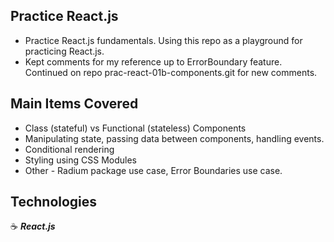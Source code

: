 ## Practice React.js

- Practice React.js fundamentals. Using this repo as a playground for practicing React.js.
- Kept comments for my reference up to ErrorBoundary feature. Continued on repo prac-react-01b-components.git for new comments.

## Main Items Covered

- Class (stateful) vs Functional (stateless) Components
- Manipulating state, passing data between components, handling events.
- Conditional rendering
- Styling using CSS Modules
- Other - Radium package use case, Error Boundaries use case.

## Technologies

:coffee: **_React.js_**
